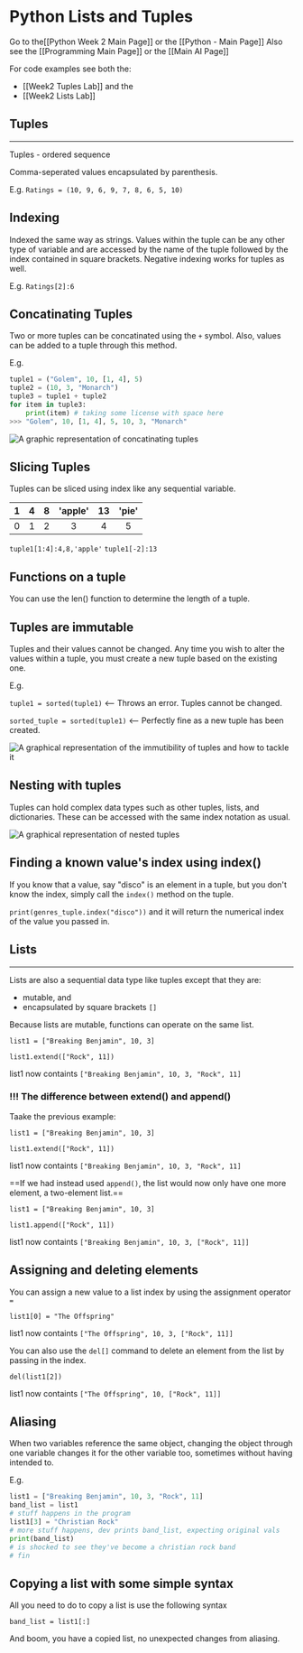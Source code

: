 # Python Lists and Tuples

Go to the[[Python Week 2 Main Page]] or the [[Python - Main Page]]
Also see the [[Programming Main Page]] or the [[Main AI Page]]

For code examples see both the:

- [[Week2 Tuples Lab]] and the
- [[Week2 Lists Lab]]

## Tuples

---

Tuples - ordered sequence

Comma-seperated values encapsulated by parenthesis.

E.g.
`Ratings = (10, 9, 6, 9, 7, 8, 6, 5, 10)`

## Indexing

Indexed the same way as strings. Values within the tuple can be any other type of variable and are accessed by the name of the tuple followed by the index contained in square brackets. Negative indexing works for tuples as well. 

E.g.
`Ratings[2]:6`

## Concatinating Tuples

Two or more tuples can be concatinated using the `+` symbol. Also, values can be added to a tuple through this method.

E.g.
```python
tuple1 = ("Golem", 10, [1, 4], 5)
tuple2 = (10, 3, "Monarch")
tuple3 = tuple1 + tuple2
for item in tuple3:
	print(item) # taking some license with space here
>>> "Golem", 10, [1, 4], 5, 10, 3, "Monarch"
```

![A graphic representation of concatinating tuples](https://i.imgur.com/Lwq12O9.png)

## Slicing Tuples

Tuples can be sliced using index like any sequential variable.

| 1 | 4 | 8 | 'apple' | 13 | 'pie' |
|:--:|:--:|:--:|:----:|:---:|:----:|
| 0 | 1 | 2 | 3 | 4 | 5 |

`tuple1[1:4]:4,8,'apple'`
`tuple1[-2]:13`

## Functions on a tuple

You can use the len() function to determine the length of a tuple.

## Tuples are immutable

Tuples and their values cannot be changed. Any time you wish to alter the values within a tuple, you must create a new tuple based on the existing one. 

E.g.

`tuple1 = sorted(tuple1)` <-- Throws an error. Tuples cannot be changed.

`sorted_tuple = sorted(tuple1)` <-- Perfectly fine as a new tuple has been created.

![A graphical representation of the immutibility of tuples and how to tackle it](https://i.imgur.com/YwQdTt3.png)

## Nesting with tuples

Tuples can hold complex data types such as other tuples, lists, and dictionaries. These can be accessed with the same index notation as usual. 

![A graphical representation of nested tuples](https://i.imgur.com/ilFKP4e.png)

## Finding a known value's index using index()

If you know that a value, say "disco" is an element in a tuple, but you don't know the index, simply call the `index()` method on the tuple.

`print(genres_tuple.index("disco"))` and it will return the numerical index of the value you passed in.


## Lists

---

Lists are also a sequential data type like tuples except that they are:

- mutable, and
- encapsulated by square brackets `[]`

Because lists are mutable, functions can operate on the same list.

`list1 = ["Breaking Benjamin", 10, 3]`

`list1.extend(["Rock", 11])`

list1 now containts `["Breaking Benjamin", 10, 3, "Rock", 11]`

### !!! The difference between extend() and append()

Taake the previous example:

`list1 = ["Breaking Benjamin", 10, 3]`

`list1.extend(["Rock", 11])`

list1 now containts `["Breaking Benjamin", 10, 3, "Rock", 11]`

==If we had instead used `append()`, the list would now only have one more element, a two-element list.==

`list1 = ["Breaking Benjamin", 10, 3]`

`list1.append(["Rock", 11])`

list1 now containts `["Breaking Benjamin", 10, 3, ["Rock", 11]]`

## Assigning and deleting elements

You can assign a new value to a list index by using the assignment operator `=`

`list1[0] = "The Offspring"`

list1 now containts `["The Offspring", 10, 3, ["Rock", 11]]`

You can also use the `del[]` command to delete an element from the list by passing in the index.

`del(list1[2])`

list1 now containts `["The Offspring", 10, ["Rock", 11]]`

## Aliasing

When two variables reference the same object, changing the object through one variable changes it for the other variable too, sometimes without having intended to.

E.g.

```python
list1 = ["Breaking Benjamin", 10, 3, "Rock", 11]
band_list = list1
# stuff happens in the program
list1[3] = "Christian Rock"
# more stuff happens, dev prints band_list, expecting original vals
print(band_list)
# is shocked to see they've become a christian rock band
# fin
```

## Copying a list with some simple syntax

All you need to do to copy a list is use the following syntax

`band_list = list1[:]`

And boom, you have a copied list, no unexpected changes from aliasing.